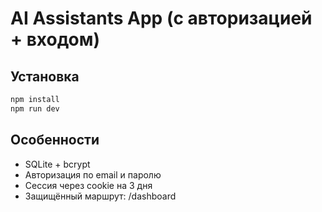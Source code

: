 # AI Assistants App (с авторизацией + входом)

## Установка

```bash
npm install
npm run dev
```

## Особенности

- SQLite + bcrypt
- Авторизация по email и паролю
- Сессия через cookie на 3 дня
- Защищённый маршрут: /dashboard
